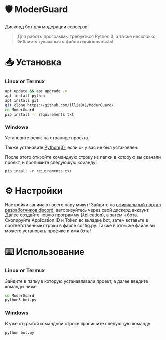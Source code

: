 # 🛡️ ModerGuard

Дискорд бот для модерации серверов!
> Для работы программы требуеться Python 3, а также несклоько библиотек указаные в файле requirements.txt
# 📥 Установка
### Linux or Termux 
```sh
apt update && apt upgrade -y
apt install python
apt install git
git clone https://github.com/illia841/ModerGuard/
cd ModerGuard
pip install -r requirements.txt
```
### Windows
Установите релиз на странице проекта.

Также установите [Python(3)](https://www.python.org/downloads/), если он у вас не был установлен. 

После этого откройте командную строку из папки в которую вы скачали проект, и пропишите следующую команду:

```pip insall -r requirements.txt```

# ⚙️ Настройки
Настройки занимают всего пару минут!
Зайдите на [официальный портал разработчиков discord](https://discord.com/developers/applications), авторизуйтесь через свой дискорд аккаунт. Далее создайте новую программу (Aplication), а затем и бота. Скопируйте Application ID и Token во вкладке bot, затем вставьте в соответственные строки в файле config.py. Также в этом же файле вы можете установить префикс и имя бота!
# ⌨️ Использование 
### Linux or Termux 
Зайдите в папку в которую устанавливали проект, а далее введите команды ниже
```sh
cd ModerGuard
python3 bot.py
```

### Windows
В уже открытой командной строке пропишите следующую команду:
```sh
python bot.py
```
